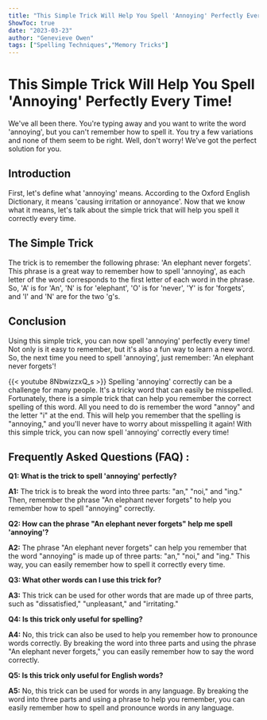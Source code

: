 ```yaml
---
title: "This Simple Trick Will Help You Spell 'Annoying' Perfectly Every Time!"
ShowToc: true 
date: "2023-03-23"
author: "Genevieve Owen" 
tags: ["Spelling Techniques","Memory Tricks"]
---
```

# This Simple Trick Will Help You Spell 'Annoying' Perfectly Every Time!

We've all been there. You're typing away and you want to write the word 'annoying', but you can't remember how to spell it. You try a few variations and none of them seem to be right. Well, don't worry! We've got the perfect solution for you.

## Introduction

First, let's define what 'annoying' means. According to the Oxford English Dictionary, it means 'causing irritation or annoyance'. Now that we know what it means, let's talk about the simple trick that will help you spell it correctly every time.

## The Simple Trick

The trick is to remember the following phrase: 'An elephant never forgets'. This phrase is a great way to remember how to spell 'annoying', as each letter of the word corresponds to the first letter of each word in the phrase. So, 'A' is for 'An', 'N' is for 'elephant', 'O' is for 'never', 'Y' is for 'forgets', and 'I' and 'N' are for the two 'g's.

## Conclusion

Using this simple trick, you can now spell 'annoying' perfectly every time! Not only is it easy to remember, but it's also a fun way to learn a new word. So, the next time you need to spell 'annoying', just remember: 'An elephant never forgets'!

{{< youtube 8NbwizzxQ_s >}} 
Spelling 'annoying' correctly can be a challenge for many people. It's a tricky word that can easily be misspelled. Fortunately, there is a simple trick that can help you remember the correct spelling of this word. All you need to do is remember the word "annoy" and the letter "i" at the end. This will help you remember that the spelling is "annoying," and you'll never have to worry about misspelling it again! With this simple trick, you can now spell 'annoying' correctly every time!

## Frequently Asked Questions (FAQ) :
**Q1: What is the trick to spell 'annoying' perfectly?**

**A1:** The trick is to break the word into three parts: "an," "noi," and "ing." Then, remember the phrase "An elephant never forgets" to help you remember how to spell "annoying" correctly.

**Q2: How can the phrase "An elephant never forgets" help me spell 'annoying'?**

**A2:** The phrase "An elephant never forgets" can help you remember that the word "annoying" is made up of three parts: "an," "noi," and "ing." This way, you can easily remember how to spell it correctly every time.

**Q3: What other words can I use this trick for?**

**A3:** This trick can be used for other words that are made up of three parts, such as "dissatisfied," "unpleasant," and "irritating."

**Q4: Is this trick only useful for spelling?**

**A4:** No, this trick can also be used to help you remember how to pronounce words correctly. By breaking the word into three parts and using the phrase "An elephant never forgets," you can easily remember how to say the word correctly.

**Q5: Is this trick only useful for English words?**

**A5:** No, this trick can be used for words in any language. By breaking the word into three parts and using a phrase to help you remember, you can easily remember how to spell and pronounce words in any language.






